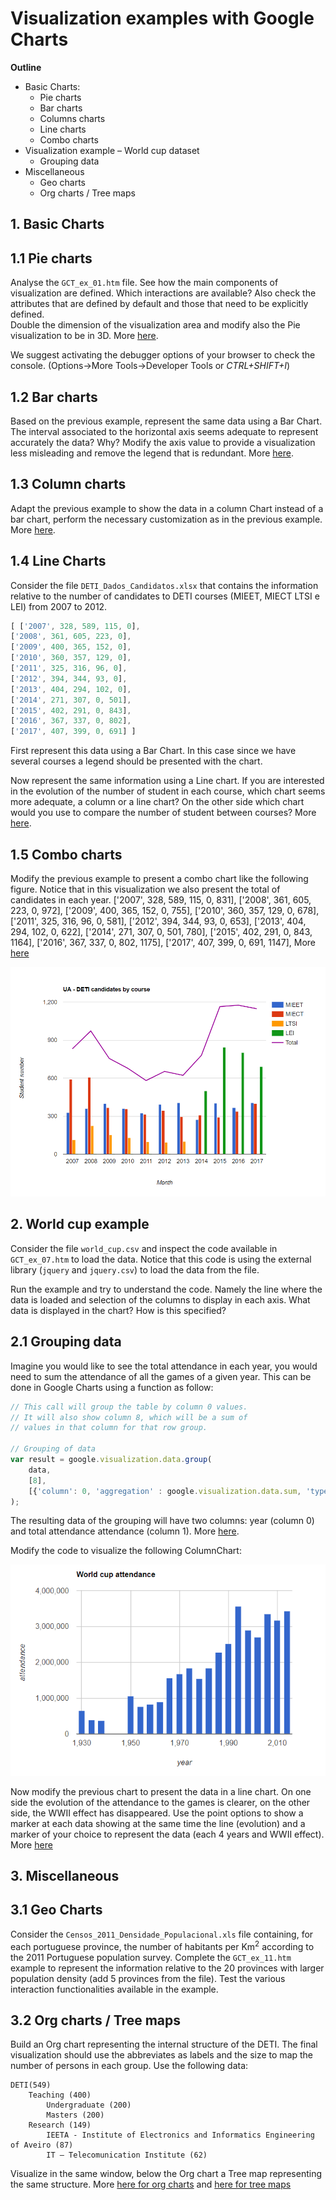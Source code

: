 # Visualization examples with Google Charts

__Outline__
* Basic Charts: 
    *	Pie charts
    *	Bar charts
    *	Columns charts
    *	Line charts
    *	Combo charts
* Visualization example – World cup dataset
    * Grouping data
* Miscellaneous
    * Geo charts
    * Org charts / Tree maps


## 1. Basic Charts
## 1.1 Pie charts
Analyse the `GCT_ex_01.htm` file. See how the main components of visualization are defined. Which interactions are available? Also check the attributes that are defined by default and those that need to be explicitly defined.  
Double the dimension of the visualization area and modify also the Pie visualization to be in 3D. More [here](https://developers.google.com/chart/interactive/docs/gallery/piechart).

We suggest activating the debugger options of your browser to check the console. (Options->More Tools->Developer Tools or _CTRL+SHIFT+I_)

## 1.2 Bar charts
Based on the previous example, represent the same data using a Bar Chart. 
The interval associated to the horizontal axis seems adequate to represent accurately the data? Why? Modify the axis value to provide a visualization less misleading and remove the legend that is redundant. More [here](https://developers.google.com/chart/interactive/docs/gallery/barchart).

## 1.3 Column charts

Adapt the previous example to show the data in a column Chart instead of a bar chart, perform the necessary customization as in the previous example. More [here](https://developers.google.com/chart/interactive/docs/gallery/columnchart).

## 1.4	Line Charts

Consider the file `DETI_Dados_Candidatos.xlsx` that contains the information relative to the number of candidates to DETI courses (MIEET, MIECT  LTSI e LEI) from 2007 to 2012.

``` javascript
[ ['2007', 328, 589, 115, 0],
['2008', 361, 605, 223, 0],
['2009', 400, 365, 152, 0], 
['2010', 360, 357, 129, 0],
['2011', 325, 316, 96, 0],
['2012', 394, 344, 93, 0],
['2013', 404, 294, 102, 0],
['2014', 271, 307, 0, 501],
['2015', 402, 291, 0, 843],
['2016', 367, 337, 0, 802],
['2017', 407, 399, 0, 691] ]
```

First represent this data using a Bar Chart. In this case since we have several courses a legend should be presented with the chart.	

Now represent the same information using a Line chart. If you are interested in the evolution of the number of student in each course, which chart seems more adequate, a column or a line chart? On the other side which chart would you use to compare the number of student between courses? More [here](https://developers.google.com/chart/interactive/docs/gallery/linechart).

## 1.5 Combo charts
Modify the previous example to present a combo chart like the following figure. Notice that in this visualization we also present the total of candidates in each year. 
 ['2007', 328, 589, 115, 0, 831],
['2008', 361, 605, 223, 0, 972],
['2009', 400, 365, 152, 0, 755], 
['2010', 360, 357, 129, 0, 678],
['2011', 325, 316, 96, 0, 581],
['2012', 394, 344, 93, 0, 653],
['2013', 404, 294, 102, 0, 622],
['2014', 271, 307, 0, 501, 780],
['2015', 402, 291, 0, 843, 1164],
['2016', 367, 337, 0, 802, 1175],
['2017', 407, 399, 0, 691, 1147],
More [here](https://developers.google.com/chart/interactive/docs/gallery/combochart)

![Combo charts](./combochart_worldcup.png)

## 2. World cup example
Consider the file `world_cup.csv` and inspect the code available in `GCT_ex_07.htm` to load the data. Notice that this code is using the external library (`jquery` and `jquery.csv`) to load the data from the file.  

Run the example and try to understand the code. Namely the line where the data is loaded and selection of the columns to display in each axis.
What data is displayed in the chart? How is this specified?

## 2.1 Grouping data
Imagine you would like to see the total attendance in each year, you would need to sum the attendance of all the games of a given year. This can be done in Google Charts using a function as follow:
``` javascript
// This call will group the table by column 0 values.
// It will also show column 8, which will be a sum of
// values in that column for that row group.

// Grouping of data
var result = google.visualization.data.group(
	data,
	[8],
	[{'column': 0, 'aggregation' : google.visualization.data.sum, 'type' : 'number'}]
);
```
The resulting data of the grouping will have two columns: year (column 0) and total attendance attendance (column 1). More [here](https://developers.google.com/chart/interactive/docs/reference#data-manipulation-methods).

Modify the code to visualize the following ColumnChart:

![World Cup Column chart](./world_cup_attendance.png)

Now modify the previous chart to present the data in a line chart. On one side the evolution of the attendance to the games is clearer, on the other side, the WWII effect has disappeared. 
Use the point options to show a marker at each data showing at the same time the line (evolution) and a marker of your choice to represent the data (each 4 years and WWII effect). More [here](https://developers.google.com/chart/interactive/docs/points)


## 3. Miscellaneous
## 3.1 Geo Charts
Consider the `Censos_2011_Densidade_Populacional.xls` file containing, for each portuguese province, the number of habitants per Km<sup>2</sup> according to the 2011 Portuguese population survey.
Complete the `GCT_ex_11.htm` example to represent the information relative to the 20 provinces with larger population density (add 5 provinces from the file).
Test the various interaction functionalities available in the example.

## 3.2 Org charts / Tree maps
Build an Org chart representing the internal structure of the DETI. The final visualization should use the abbreviates as labels and the size to map the number of persons in each group. Use the following data:
```
DETI(549)
    Teaching (400)
        Undergraduate (200)
        Masters (200)
    Research (149)
        IEETA - Institute of Electronics and Informatics Engineering of Aveiro (87)
        IT – Telecomunication Institute (62)
```

Visualize in the same window, below the Org chart a Tree map representing the same structure. More [here for org charts](https://developers.google.com/chart/interactive/docs/gallery/orgchart) and [here for tree maps](https://developers.google.com/chart/interactive/docs/gallery/treemap)
